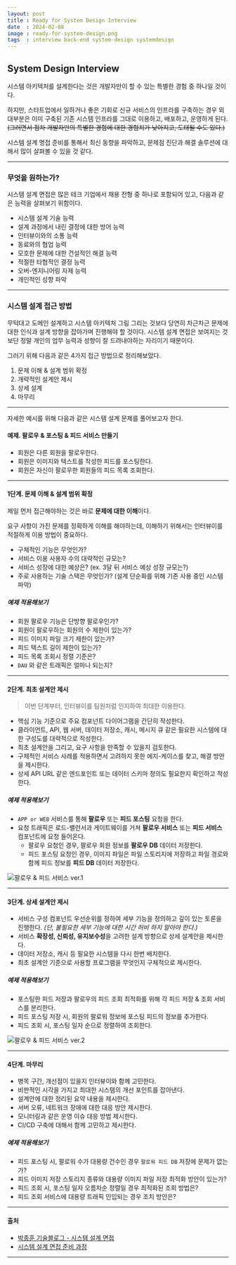 ```yaml
---
layout: post
title : Ready for System Design Interview
date  : 2024-02-08
image : ready-for-system-design.png
tags  : interview back-end system-design systemdesign
---
```


## System Design Interview

시스템 아키텍처를 설계한다는 것은 개발자만이 할 수 있는 특별한 경험 중 하나일 것이다.

하지만, 스타트업에서 일하거나 좋은 기회로 신규 서비스의 인프라를 구축하는 경우 외 대부분은 이미 구축된 기존 시스템 인프라를 그대로 이용하고, 배포하고, 운영하게 된다.
~~(그러면서 점차 개발자만의 특별한 경험에 대한 경험치가 낮아지고, 도태될 수도 있다.)~~

시스템 설계 명접 준비를 통해서 최신 동향을 파악하고, 문제점 진단과 해결 솔루션에 대해서 많이 살펴볼 수 있을 것 같다.

---

### 무엇을 원하는가?

시스템 설계 면접은 많은 테크 기업에서 채용 전형 중 하나로 포함되어 있고, 다음과 같은 능력을 살펴보기 위함이다.

- 시스템 설계 기술 능력
- 설계 과정에서 내린 결정에 대한 방어 능력
- 인터뷰이와의 소통 능력
- 동료와의 협업 능력
- 모호한 문제에 대한 건설적인 해결 능력
- 적절한 타협적인 결정 능력
- 오버-엔지니어링 자제 능력
- 개인적인 성향 파악

---

### 시스템 설계 접근 방법

무턱대고 도메인 설계하고 시스템 아키텍처 그림 그리는 것보다 당연히 차근차근 문제에 대한 인식과 설계 방향을 잡아가며 진행해야 할 것이다.
시스템 설계 면접은 보여지는 것보단 정말 개인의 업무 능력과 성향이 잘 드려내야하는 자리이기 때문이다.

그러기 위해 다음과 같은 4가지 접근 방법으로 정리해보았다.

1. 문제 이해 & 설계 범위 확정
1. 개략적인 설계안 제시
1. 상세 설계
1. 마무리

---

자세한 예시를 위해 다음과 같은 시스템 설계 문제를 풀어보고자 한다.

#### 예제. 팔로우 & 포스팅 & 피드 서비스 만들기

- 회원은 다른 회원을 팔로우한다.
- 회원은 이미지와 텍스트를 작성한 피드를 포스팅한다.
- 회원은 자신이 팔로우한 회원들의 피드 목록 조회한다.

---

#### 1단계. 문제 이해 & 설계 범위 확정

제일 먼저 접근해야하는 것은 바로 **문제에 대한 이해**이다.

요구 사항이 가진 문제를 정확하게 이해를 해야하는데, 이해하기 위해서는 인터뷰이를 적절하게 이용 방법이 중요하다.

- 구체적인 기능은 무엇인가?
- 서비스 이용 사용자 수의 대략적인 규모는?
- 서비스 성장에 대한 예상은? (ex. 3달 뒤 서비스 예상 성장 규모는?)
- 주로 사용하는 기술 스택은 무엇인가? (설계 단순화를 위해 기존 사용 중인 시스템 파악)

##### 예제 적용해보기

- 회원 팔로우 기능은 단방향 팔로우인가?
- 회원이 팔로우하는 회원의 수 제한이 있는가?
- 피드 이미지 파일 크기 제한이 있는가?
- 피드 텍스트 길이 제한이 있는가?
- 피드 목록 조회시 정렬 기준은?
- `DAU` 와 같은 트래픽은 얼마나 되는지?

---

#### 2단계. 최초 설계안 제시

> 이번 단계부터, 인터뷰이를 팀원처럼 인지하여 최대한 이용한다.

- 핵심 기능 기준으로 주요 컴포넌트 다이어그램을 간단히 작성한다.
- 클라이언트, API, 웹 서버, 데이터 저장소, 캐시, 메시지 큐 같은 필요한 시스템에 대한 구성도를 대략적으로 작성한다.
- 최초 설계안을 그리고, 요구 사항을 만족할 수 있을지 검토한다.
- 구체적인 서비스 사례를 적용하면서 고려하지 못한 에지-케이스를 찾고, 해결 방안을 제시한다.
- 상세 API URL 같은 엔드포인트 또는 데이터 스키마 정의도 필요한지 확인하고 작성한다.

##### 예제 적용해보기

- `APP or WEB` 서비스를 통해 **팔로우** 또는 **피드 포스팅** 요청을 한다.
- 요청 트래픽은 로드-밸런서과 게이트웨이를 거쳐 **팔로우 서비스** 또는 **피드 서비스** 컴포넌트에 요청 들어온다.
    - 팔로우 요청인 경우, 팔로우 회원 정보를 **팔로우 DB** 데이터 저장한다.
    - 피드 포스팅 요청인 경우, 이미지 파일은 파일 스토리지에 저장하고 파일 경로와 함께 피드 정보를 **피드 DB** 데이터 저장한다.

![팔로우 & 피드 서비스 ver.1](/images/ready-for-system-design-interview-01.png)

---

#### 3단계. 상세 설계안 제시

- 서비스 구성 컴포넌트 우선순위를 정하여 세부 기능을 정의하고 깊이 있는 토론을 진행한다. *(단, 불필요한 세부 기능에 대한 시간 허비 하지 말아야 한다.)*
- 서비스 **확장성, 신뢰성, 유지보수성**을 고려한 설계 방향으로 상세 설계안을 제시한다.
- 데이터 저장소, 캐시 등 필요한 시스템을 다시 한번 배치한다.
- 최초 설계안 기준으로 사용할 프로그램을 무엇인지 구체적으로 제시한다.

##### 예제 적용해보기

- 포스팅한 피드 저장과 팔로우의 피드 조회 최적화를 위해 각 피드 저장 & 조회 서비스를 분리한다.
- 피드 포스팅 저장 시, 회원의 팔로워 정보에 포스팅 피드의 정보를 추가한다.
- 피드 조회 시, 포스팅 일자 순으로 정렬하여 조회한다.

![팔로우 & 피드 서비스 ver.2](/images/ready-for-system-design-interview-02.png)

---

#### 4단계. 마무리

- 병목 구간, 개선점이 있을지 인터뷰이와 함께 고민한다.
- 비판적인 시각을 가지고 최대한 시스템의 개선 포인트를 잡아낸다.
- 설계안에 대한 정리된 요약 내용을 제시한다.
- 서버 오류, 네트워크 장애에 대한 대응 방안 제시한다.
- 모니터링과 같은 운영 이슈 대응 방법 제시한다.
- CI/CD 구축에 대해서 함께 고민하고 제시한다.

##### 예제 적용해보기

- 피드 포스팅 시, 팔로워 수가 대용량 건수인 경우 `팔로워 피드 DB` 저장에 문제가 없는가?
- 피드 이미지 저장 스토리지 종류와 대용량 이미지 파일 저장 최적화 방안이 있는가?
- 피드 조회 시, 포스팅 일자 오름차순 정렬일 경우 최적화된 조회 방법은?
- 피드 조회 서비스에 대용량 트래픽 인입되는 경우 조치 방안은?

---

#### 출처

- [박종훈 기술블로그 - 시스템 설계 면접](https://jonghoonpark.com/2023/05/10/%EC%8B%9C%EC%8A%A4%ED%85%9C-%EC%84%A4%EA%B3%84-%EB%A9%B4%EC%A0%91-%ED%8C%81)
- [시스템 설계 면접 준비 과정](https://brunch.co.kr/@jihyun-um/43)

---
